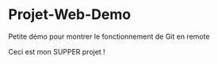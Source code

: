 # Projet-Web-Demo
Petite démo pour montrer le fonctionnement de Git en remote

Ceci est mon SUPPER projet !

